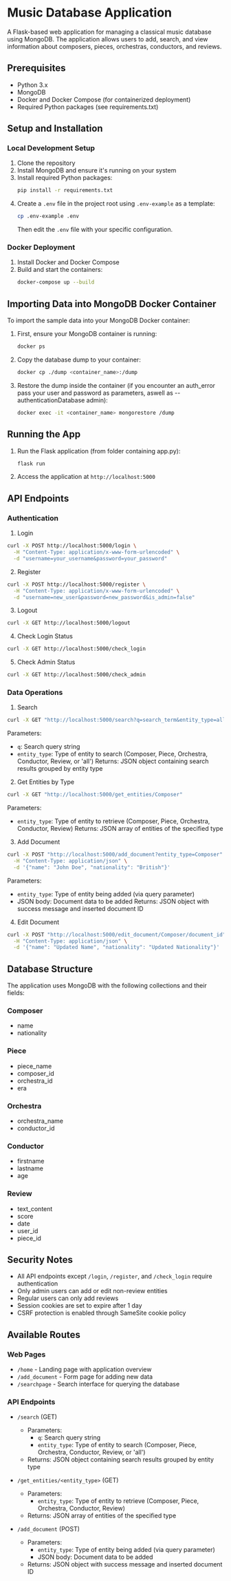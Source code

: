 # Music Database Application

A Flask-based web application for managing a classical music database using MongoDB. The application allows users to add, search, and view information about composers, pieces, orchestras, conductors, and reviews.

## Prerequisites

- Python 3.x
- MongoDB
- Docker and Docker Compose (for containerized deployment)
- Required Python packages (see requirements.txt)

## Setup and Installation

### Local Development Setup

1. Clone the repository
2. Install MongoDB and ensure it's running on your system
3. Install required Python packages:
   ```bash
   pip install -r requirements.txt
   ```
4. Create a `.env` file in the project root using `.env-example` as a template:
   ```bash
   cp .env-example .env
   ```
   Then edit the `.env` file with your specific configuration.


### Docker Deployment

1. Install Docker and Docker Compose
2. Build and start the containers:
   ```bash
   docker-compose up --build
   ```


## Importing Data into MongoDB Docker Container

To import the sample data into your MongoDB Docker container:

1. First, ensure your MongoDB container is running:
   ```bash
   docker ps
   ```

2. Copy the database dump to your container:
   ```bash
   docker cp ./dump <container_name>:/dump
   ```

3. Restore the dump inside the container (if you encounter an auth_error pass your user and password as parameters, aswell as --authenticationDatabase admin):
   ```bash
   docker exec -it <container_name> mongorestore /dump
   ```
## Running the App
1. Run the Flask application (from folder containing app.py):
   ```bash
   flask run
   ```
2. Access the application at `http://localhost:5000`
## API Endpoints

### Authentication

1. Login
```bash
curl -X POST http://localhost:5000/login \
  -H "Content-Type: application/x-www-form-urlencoded" \
  -d "username=your_username&password=your_password"
```

2. Register
```bash
curl -X POST http://localhost:5000/register \
  -H "Content-Type: application/x-www-form-urlencoded" \
  -d "username=new_user&password=new_password&is_admin=false"
```

3. Logout
```bash
curl -X GET http://localhost:5000/logout
```

4. Check Login Status
```bash
curl -X GET http://localhost:5000/check_login
```

5. Check Admin Status
```bash
curl -X GET http://localhost:5000/check_admin
```

### Data Operations

1. Search
```bash
curl -X GET "http://localhost:5000/search?q=search_term&entity_type=all"
```
Parameters:
- `q`: Search query string
- `entity_type`: Type of entity to search (Composer, Piece, Orchestra, Conductor, Review, or 'all')
Returns: JSON object containing search results grouped by entity type

2. Get Entities by Type
```bash
curl -X GET "http://localhost:5000/get_entities/Composer"
```
Parameters:
- `entity_type`: Type of entity to retrieve (Composer, Piece, Orchestra, Conductor, Review)
Returns: JSON array of entities of the specified type

3. Add Document
```bash
curl -X POST "http://localhost:5000/add_document?entity_type=Composer" \
  -H "Content-Type: application/json" \
  -d '{"name": "John Doe", "nationality": "British"}'
```
Parameters:
- `entity_type`: Type of entity being added (via query parameter)
- JSON body: Document data to be added
Returns: JSON object with success message and inserted document ID

4. Edit Document
```bash
curl -X POST "http://localhost:5000/edit_document/Composer/document_id" \
  -H "Content-Type: application/json" \
  -d '{"name": "Updated Name", "nationality": "Updated Nationality"}'
```

## Database Structure

The application uses MongoDB with the following collections and their fields:

### Composer
- name
- nationality

### Piece
- piece_name
- composer_id
- orchestra_id
- era

### Orchestra
- orchestra_name
- conductor_id

### Conductor
- firstname
- lastname
- age

### Review
- text_content
- score
- date
- user_id
- piece_id

## Security Notes

- All API endpoints except `/login`, `/register`, and `/check_login` require authentication
- Only admin users can add or edit non-review entities
- Regular users can only add reviews
- Session cookies are set to expire after 1 day
- CSRF protection is enabled through SameSite cookie policy

## Available Routes

### Web Pages
- `/home` - Landing page with application overview
- `/add_document` - Form page for adding new data
- `/searchpage` - Search interface for querying the database

### API Endpoints
- `/search` (GET)
  - Parameters:
    - `q`: Search query string
    - `entity_type`: Type of entity to search (Composer, Piece, Orchestra, Conductor, Review, or 'all')
  - Returns: JSON object containing search results grouped by entity type

- `/get_entities/<entity_type>` (GET)
  - Parameters:
    - `entity_type`: Type of entity to retrieve (Composer, Piece, Orchestra, Conductor, Review)
  - Returns: JSON array of entities of the specified type

- `/add_document` (POST)
  - Parameters:
    - `entity_type`: Type of entity being added (via query parameter)
    - JSON body: Document data to be added
  - Returns: JSON object with success message and inserted document ID